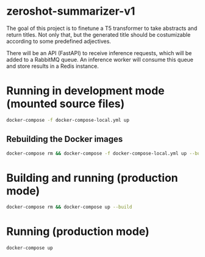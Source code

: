 # zeroshot-summarizer-v1

The goal of this project is to finetune a T5 transformer to take abstracts and return titles. Not only that, but the generated title should be costumizable according to some predefined adjectives.

There will be an API (FastAPI) to receive inference requests, which will be added to a RabbitMQ queue. An inference worker will consume this queue and store results in a Redis instance.

# Running in development mode (mounted source files)

```bash
docker-compose -f docker-compose-local.yml up
```

## Rebuilding the Docker images

```bash
docker-compose rm && docker-compose -f docker-compose-local.yml up --build
```

# Building and running (production mode)

```bash
docker-compose rm && docker-compose up --build
```

# Running (production mode)

```bash
docker-compose up
```
